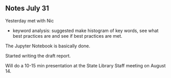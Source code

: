 ## Notes July 31 

Yesterday met with Nic
- keyword analysis: suggested make histogram of key words, see what best practices are and see if best practices are met.

The Jupyter Notebook is basically done.

Started writing the draft report.

Will do a 10-15 min presentation at the State Library Staff meeting on August 14.
